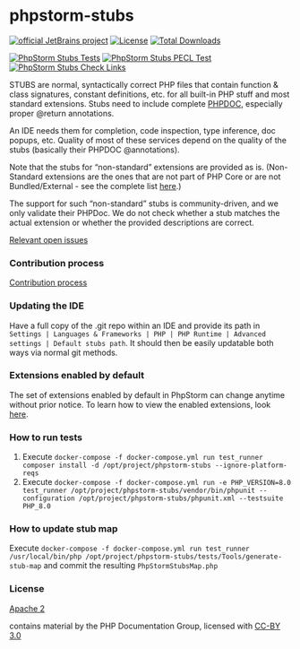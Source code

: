 # phpstorm-stubs 

[![official JetBrains project](http://jb.gg/badges/official.svg)](https://confluence.jetbrains.com/display/ALL/JetBrains+on+GitHub)
[![License](https://img.shields.io/badge/License-Apache%202.0-blue.svg)](https://www.apache.org/licenses/LICENSE-2.0.html)
[![Total Downloads](https://poser.pugx.org/jetbrains/phpstorm-stubs/downloads)](https://packagist.org/packages/jetbrains/phpstorm-stubs)

[![PhpStorm Stubs Tests](https://github.com/JetBrains/phpstorm-stubs/actions/workflows/main.yml/badge.svg)](https://github.com/JetBrains/phpstorm-stubs/actions/workflows/main.yml)
[![PhpStorm Stubs PECL Test](https://github.com/JetBrains/phpstorm-stubs/actions/workflows/testPeclExtensions.yml/badge.svg)](https://github.com/JetBrains/phpstorm-stubs/actions/workflows/testPeclExtensions.yml)
[![PhpStorm Stubs Check Links](https://github.com/JetBrains/phpstorm-stubs/actions/workflows/testLinks.yml/badge.svg)](https://github.com/JetBrains/phpstorm-stubs/actions/workflows/testLinks.yml)

STUBS are normal, syntactically correct PHP files that contain function & class signatures, constant definitions, etc. for all built-in PHP stuff and most standard extensions. Stubs need to include complete [PHPDOC], especially proper @return annotations.

An IDE needs them for completion, code inspection, type inference, doc popups, etc. Quality of most of these services depend on the quality of the stubs (basically their PHPDOC @annotations).

Note that the stubs for “non-standard” extensions are provided as is. (Non-Standard extensions are the ones that are not part of PHP Core or are not Bundled/External - see the complete list [here](http://php.net/manual/ru/extensions.membership.php).)

The support for such “non-standard” stubs is community-driven, and we only validate their PHPDoc. We do not check whether a stub matches the actual extension or whether the provided descriptions are correct.

[Relevant open issues]

### Contribution process
[Contribution process](CONTRIBUTING.md)

### Updating the IDE
Have a full copy of the .git repo within an IDE and provide its path in `Settings | Languages & Frameworks | PHP | PHP Runtime | Advanced settings | Default stubs path`. It should then be easily updatable both ways via normal git methods.

### Extensions enabled by default
The set of extensions enabled by default in PhpStorm can change anytime without prior notice. To learn how to view the enabled extensions, look [here](https://blog.jetbrains.com/phpstorm/2017/03/per-project-php-extension-settings-in-phpstorm-2017-1/).

### How to run tests
1. Execute `docker-compose -f docker-compose.yml run test_runner composer install -d /opt/project/phpstorm-stubs --ignore-platform-reqs`
2. Execute `docker-compose -f docker-compose.yml run -e PHP_VERSION=8.0 test_runner /opt/project/phpstorm-stubs/vendor/bin/phpunit --configuration /opt/project/phpstorm-stubs/phpunit.xml --testsuite PHP_8.0`

### How to update stub map
Execute `docker-compose -f docker-compose.yml run test_runner /usr/local/bin/php /opt/project/phpstorm-stubs/tests/Tools/generate-stub-map` and commit the resulting `PhpStormStubsMap.php`

### License
[Apache 2]

contains material by the PHP Documentation Group, licensed with [CC-BY 3.0] 

[PHPDOC]:https://github.com/phpDocumentor/fig-standards/blob/master/proposed/phpdoc.md
[Apache 2]:https://www.apache.org/licenses/LICENSE-2.0
[Relevant open issues]:https://youtrack.jetbrains.com/issues/WI?q=%23Unresolved+Subsystem%3A+%7BPHP+lib+stubs%7D+order+by%3A+votes+
[CC-BY 3.0]:https://www.php.net/manual/ru/cc.license.php
